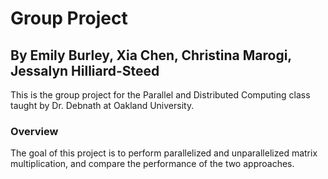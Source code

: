 # Group Project  
## By Emily Burley, Xia Chen, Christina Marogi, Jessalyn Hilliard-Steed  

This is the group project for the Parallel and Distributed Computing class taught by Dr. Debnath at Oakland University.

### Overview  

The goal of this project is to perform parallelized and unparallelized matrix multiplication, and compare the performance of the two approaches.  
